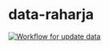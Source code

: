 # data-raharja
[![Workflow for update data](https://github.com/ayamkv/data-raharja/actions/workflows/test.yml/badge.svg)](https://github.com/ayamkv/data-raharja/actions/workflows/test.yml)
